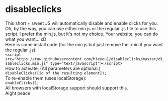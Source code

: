 # disableclicks
This short + sweet JS will automatically disable and enable clicks for you.<br />
Oh, by the way, you can use either min.js or the regular .js file to use this script. I prefer the min.js, but it's not my choice. Your website, you can do what you want... xD <br />
Here is some install code (for the min.js but just remove the .min if you want the regular .js): <br />
`<script src="https://raw.githubusercontent.com/hieyou1/disableclicks/master/disableclicks.min.js" type="text/javascript"></script>` <br />
How to activate: (All parameters are optional.) <br />
`disableClicks([id of the resulting element]);`<br />
To re-enable them (uses localStorage):<br />
`enableClicks();`<br />
All browsers with localStorage support should support this. <br />
Aight peace
